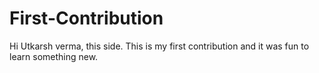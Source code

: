 # First-Contribution
Hi Utkarsh verma, this side. This is my first contribution and it was fun to learn something new.
